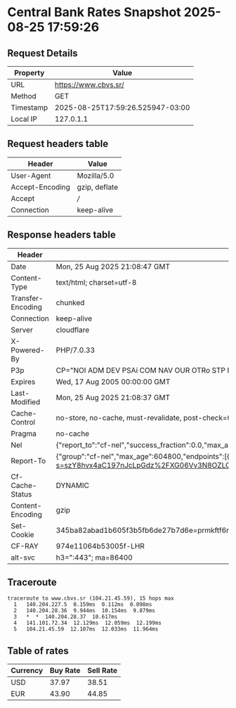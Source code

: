 # Central Bank Rates Snapshot 2025-08-25 17:59:26
## Request Details

| Property | Value |
|----------|-------|
| URL | https://www.cbvs.sr/ |
| Method | GET |
| Timestamp | 2025-08-25T17:59:26.525947-03:00 |
| Local IP | 127.0.1.1 |
    
## Request headers table

| Header | Value |
|--------|-------|
| User-Agent | Mozilla/5.0 |
| Accept-Encoding | gzip, deflate |
| Accept | */* |
| Connection | keep-alive |

    
## Response headers table
| Header | Value |
|--------|-------|
| Date | Mon, 25 Aug 2025 21:08:47 GMT |
| Content-Type | text/html; charset=utf-8 |
| Transfer-Encoding | chunked |
| Connection | keep-alive |
| Server | cloudflare |
| X-Powered-By | PHP/7.0.33 |
| P3p | CP="NOI ADM DEV PSAi COM NAV OUR OTRo STP IND DEM" |
| Expires | Wed, 17 Aug 2005 00:00:00 GMT |
| Last-Modified | Mon, 25 Aug 2025 21:08:37 GMT |
| Cache-Control | no-store, no-cache, must-revalidate, post-check=0, pre-check=0 |
| Pragma | no-cache |
| Nel | {"report_to":"cf-nel","success_fraction":0.0,"max_age":604800} |
| Report-To | {"group":"cf-nel","max_age":604800,"endpoints":[{"url":"https://a.nel.cloudflare.com/report/v4?s=szY8hvx4aC197nJcLpGdz%2FXG06Vv3N8OZLOThMvNUIYHKG3loREl%2FS%2BT5a7bwEVQNE9aE1Wjojiy5v17dSdIA4Brv2CICPTzwQBd"}]} |
| Cf-Cache-Status | DYNAMIC |
| Content-Encoding | gzip |
| Set-Cookie | 345ba82abad1b605f3b5fb6de27b7d6e=prmkftf6r8r5oqkvscv33pg4s6; HttpOnly; Path=/ |
| CF-RAY | 974e11064b53005f-LHR |
| alt-svc | h3=":443"; ma=86400 |

## Traceroute 

```
traceroute to www.cbvs.sr (104.21.45.59), 15 hops max
  1   140.204.227.5  0.159ms  0.112ms  0.098ms 
  2   140.204.28.36  9.944ms  10.154ms  9.879ms 
  3   *  *  140.204.28.37  10.617ms 
  4   141.101.72.34  12.129ms  12.059ms  12.199ms 
  5   104.21.45.59  12.107ms  12.033ms  11.964ms 

```

## Table of rates

| Currency | Buy Rate | Sell Rate |
|----------|----------|-----------|
| USD | 37.97 | 38.51 |
| EUR | 43.90 | 44.85 |
